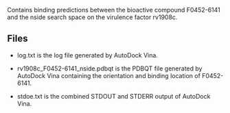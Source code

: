 Contains binding predictions between the bioactive compound F0452-6141 and the nside search space on the virulence factor rv1908c.

## Files

- log.txt is the log file generated by AutoDock Vina.

- rv1908c_F0452-6141_nside.pdbqt is the PDBQT file generated by AutoDock Vina containing the orientation and binding location of F0452-6141.

- stdoe.txt is the combined STDOUT and STDERR output of AutoDock Vina.

